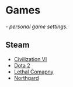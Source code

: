 # Games

*- personal game settings.*

## Steam

- [Civilization VI](games/civilization-vi/index.md)
- [Dota 2](games/dota-2/index.md)
- [Lethal Comapny](games/lethal-company/index.md)
- [Northgard](games/northgard/index.md)
